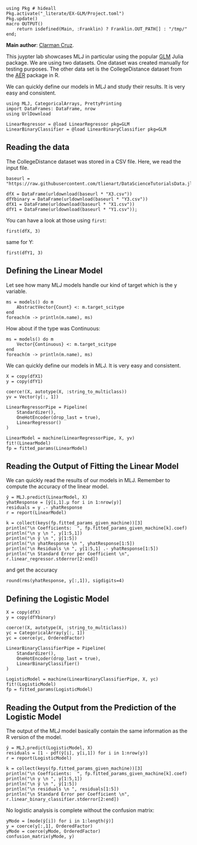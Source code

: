 <!--This file was generated, do not modify it.-->
````julia:ex1
using Pkg # hideall
Pkg.activate("_literate/EX-GLM/Project.toml")
Pkg.update()
macro OUTPUT()
    return isdefined(Main, :Franklin) ? Franklin.OUT_PATH[] : "/tmp/"
end;
````

**Main author**: [Clarman Cruz](https://github.com/drcxcruz).

This juypter lab showcases MLJ in particular using the popular [GLM](https://github.com/JuliaStats/GLM.jl) Julia package. We are using two datasets.  One dataset was created manually for testing purposes.  The other data set is the CollegeDistance dataset from the [AER](https://cran.r-project.org/web/packages/AER/index.html) package in R.

We can quickly define our models in MLJ and study their results.  It is very easy and consistent.

````julia:ex2
using MLJ, CategoricalArrays, PrettyPrinting
import DataFrames: DataFrame, nrow
using UrlDownload

LinearRegressor = @load LinearRegressor pkg=GLM
LinearBinaryClassifier = @load LinearBinaryClassifier pkg=GLM
````

## Reading the data

The CollegeDistance dataset was stored in a CSV file.  Here, we read the input file.

````julia:ex3
baseurl = "https://raw.githubusercontent.com/tlienart/DataScienceTutorialsData.jl/master/data/glm/"

dfX = DataFrame(urldownload(baseurl * "X3.csv"))
dfYbinary = DataFrame(urldownload(baseurl * "Y3.csv"))
dfX1 = DataFrame(urldownload(baseurl * "X1.csv"))
dfY1 = DataFrame(urldownload(baseurl * "Y1.csv"));
````

You can have a look at those using `first`:

````julia:ex4
first(dfX, 3)
````

same for Y:

````julia:ex5
first(dfY1, 3)
````

## Defining the Linear Model

Let see how many MLJ models handle our kind of target which is the y variable.

````julia:ex6
ms = models() do m
    AbstractVector{Count} <: m.target_scitype
end
foreach(m -> println(m.name), ms)
````

How about if the type was Continuous:

````julia:ex7
ms = models() do m
    Vector{Continuous} <: m.target_scitype
end
foreach(m -> println(m.name), ms)
````

We can quickly define our models in MLJ.  It is very easy and consistent.

````julia:ex8
X = copy(dfX1)
y = copy(dfY1)

coerce!(X, autotype(X, :string_to_multiclass))
yv = Vector(y[:, 1])

LinearRegressorPipe = Pipeline(
    Standardizer(),
    OneHotEncoder(drop_last = true),
    LinearRegressor()
)

LinearModel = machine(LinearRegressorPipe, X, yv)
fit!(LinearModel)
fp = fitted_params(LinearModel)
````

## Reading the Output of Fitting the Linear Model

We can quickly read the results of our models in MLJ.  Remember to compute the accuracy of the linear model.

````julia:ex9
ŷ = MLJ.predict(LinearModel, X)
yhatResponse = [ŷ[i,1].μ for i in 1:nrow(y)]
residuals = y .- yhatResponse
r = report(LinearModel)

k = collect(keys(fp.fitted_params_given_machine))[3]
println("\n Coefficients:  ", fp.fitted_params_given_machine[k].coef)
println("\n y \n ", y[1:5,1])
println("\n ŷ \n ", ŷ[1:5])
println("\n yhatResponse \n ", yhatResponse[1:5])
println("\n Residuals \n ", y[1:5,1] .- yhatResponse[1:5])
println("\n Standard Error per Coefficient \n", r.linear_regressor.stderror[2:end])
````

and get the accuracy

````julia:ex10
round(rms(yhatResponse, y[:,1]), sigdigits=4)
````

## Defining the Logistic Model

````julia:ex11
X = copy(dfX)
y = copy(dfYbinary)

coerce!(X, autotype(X, :string_to_multiclass))
yc = CategoricalArray(y[:, 1])
yc = coerce(yc, OrderedFactor)

LinearBinaryClassifierPipe = Pipeline(
    Standardizer(),
    OneHotEncoder(drop_last = true),
    LinearBinaryClassifier()
)

LogisticModel = machine(LinearBinaryClassifierPipe, X, yc)
fit!(LogisticModel)
fp = fitted_params(LogisticModel)
````

## Reading the Output from the Prediction of the Logistic Model

The output of the MLJ model basically contain the same information as the R version of the model.

````julia:ex12
ŷ = MLJ.predict(LogisticModel, X)
residuals = [1 - pdf(ŷ[i], y[i,1]) for i in 1:nrow(y)]
r = report(LogisticModel)

k = collect(keys(fp.fitted_params_given_machine))[3]
println("\n Coefficients:  ", fp.fitted_params_given_machine[k].coef)
println("\n y \n ", y[1:5,1])
println("\n ŷ \n ", ŷ[1:5])
println("\n residuals \n ", residuals[1:5])
println("\n Standard Error per Coefficient \n", r.linear_binary_classifier.stderror[2:end])
````

No logistic analysis is complete without the confusion matrix:

````julia:ex13
yMode = [mode(ŷ[i]) for i in 1:length(ŷ)]
y = coerce(y[:,1], OrderedFactor)
yMode = coerce(yMode, OrderedFactor)
confusion_matrix(yMode, y)
````

